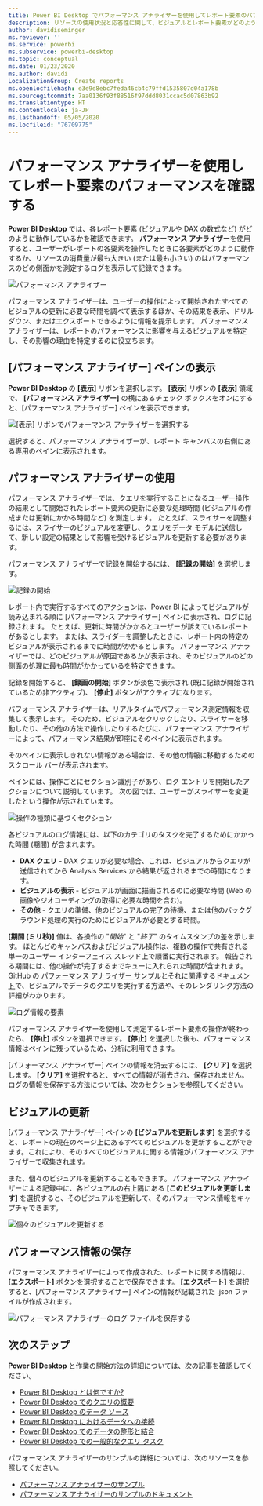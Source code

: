 ```yaml
---
title: Power BI Desktop でパフォーマンス アナライザーを使用してレポート要素のパフォーマンスを確認する
description: リソースの使用状況と応答性に関して、ビジュアルとレポート要素がどのように動作しているかを確認します
author: davidiseminger
ms.reviewer: ''
ms.service: powerbi
ms.subservice: powerbi-desktop
ms.topic: conceptual
ms.date: 01/23/2020
ms.author: davidi
LocalizationGroup: Create reports
ms.openlocfilehash: e3e9e8ebc7feda46cb4c79ffd1535807d04a178b
ms.sourcegitcommit: 7aa0136f93f88516f97ddd8031ccac5d07863b92
ms.translationtype: HT
ms.contentlocale: ja-JP
ms.lasthandoff: 05/05/2020
ms.locfileid: "76709775"
---
```

# <a name="use-performance-analyzer-to-examine-report-element-performance"></a>パフォーマンス アナライザーを使用してレポート要素のパフォーマンスを確認する

**Power BI Desktop** では、各レポート要素 (ビジュアルや DAX の数式など) がどのように動作しているかを確認できます。 **パフォーマンス アナライザー**を使用すると、ユーザーがレポートの各要素を操作したときに各要素がどのように動作するか、リソースの消費量が最も大きい (または最も小さい) のはパフォーマンスのどの側面かを測定するログを表示して記録できます。

![パフォーマンス アナライザー](media/desktop-performance-analyzer/performance-analyzer-01.png)

パフォーマンス アナライザーは、ユーザーの操作によって開始されたすべてのビジュアルの更新に必要な時間を調べて表示するほか、その結果を表示、ドリルダウン、またはエクスポートできるように情報を提示します。 パフォーマンス アナライザーは、レポートのパフォーマンスに影響を与えるビジュアルを特定し、その影響の理由を特定するのに役立ちます。

## <a name="displaying-the-performance-analyzer-pane"></a>[パフォーマンス アナライザー] ペインの表示

**Power BI Desktop** の **[表示]** リボンを選択します。 **[表示]** リボンの **[表示]** 領域で、 **[パフォーマンス アナライザー]** の横にあるチェック ボックスをオンにすると、[パフォーマンス アナライザー] ペインを表示できます。

![[表示] リボンでパフォーマンス アナライザーを選択する](media/desktop-performance-analyzer/performance-analyzer-02.png)

選択すると、パフォーマンス アナライザーが、レポート キャンバスの右側にある専用のペインに表示されます。

## <a name="using-performance-analyzer"></a>パフォーマンス アナライザーの使用

パフォーマンス アナライザーでは、クエリを実行することになるユーザー操作の結果として開始されたレポート要素の更新に必要な処理時間 (ビジュアルの作成または更新にかかる時間など) を測定します。 たとえば、スライサーを調整するには、スライサーのビジュアルを変更し、クエリをデータ モデルに送信して、新しい設定の結果として影響を受けるビジュアルを更新する必要があります。 

パフォーマンス アナライザーで記録を開始するには、 **[記録の開始]** を選択します。

![記録の開始](media/desktop-performance-analyzer/performance-analyzer-03.png)

レポート内で実行するすべてのアクションは、Power BI によってビジュアルが読み込まれる順に [パフォーマンス アナライザー] ペインに表示され、ログに記録されます。 たとえば、更新に時間がかかるとユーザーが訴えているレポートがあるとします。 または、スライダーを調整したときに、レポート内の特定のビジュアルが表示されるまでに時間がかかるとします。 パフォーマンス アナライザーでは、どのビジュアルが原因であるかが表示され、そのビジュアルのどの側面の処理に最も時間がかかっているを特定できます。 

記録を開始すると、 **[録画の開始]** ボタンが淡色で表示され (既に記録が開始されているため非アクティブ)、 **[停止]** ボタンがアクティブになります。 

パフォーマンス アナライザーは、リアルタイムでパフォーマンス測定情報を収集して表示します。 そのため、ビジュアルをクリックしたり、スライサーを移動したり、その他の方法で操作したりするたびに、パフォーマンス アナライザーによって、パフォーマンス結果が即座にそのペインに表示されます。

そのペインに表示しきれない情報がある場合は、その他の情報に移動するためのスクロール バーが表示されます。

ペインには、操作ごとにセクション識別子があり、ログ エントリを開始したアクションについて説明しています。 次の図では、ユーザーがスライサーを変更したという操作が示されています。

![操作の種類に基づくセクション](media/desktop-performance-analyzer/performance-analyzer-04.png)

各ビジュアルのログ情報には、以下のカテゴリのタスクを完了するためにかかった時間 (期間) が含まれます。

* **DAX クエリ** - DAX クエリが必要な場合、これは、ビジュアルからクエリが送信されてから Analysis Services から結果が返されるまでの時間になります。
* **ビジュアルの表示** - ビジュアルが画面に描画されるのに必要な時間 (Web の画像やジオコーディングの取得に必要な時間を含む)。 
* **その他** - クエリの準備、他のビジュアルの完了の待機、または他のバックグラウンド処理の実行のためにビジュアルが必要とする時間。

**[期間 (ミリ秒)]** 値は、各操作の "*開始*" と "*終了*" のタイムスタンプの差を示します。 ほとんどのキャンバスおよびビジュアル操作は、複数の操作で共有される単一のユーザー インターフェイス スレッド上で順番に実行されます。 報告される期間には、他の操作が完了するまでキューに入れられた時間が含まれます。 GitHub の [パフォーマンス アナライザー サンプル](https://github.com/microsoft/powerbi-desktop-samples/tree/master/Performance%20Analyzer)とそれに関連する[ドキュメント](https://github.com/microsoft/powerbi-desktop-samples/blob/master/Performance%20Analyzer/Power%20BI%20Performance%20Analyzer%20Export%20File%20Format.docx)で、ビジュアルでデータのクエリを実行する方法や、そのレンダリング方法の詳細がわかります。


![ログ情報の要素](media/desktop-performance-analyzer/performance-analyzer-06.png)

パフォーマンス アナライザーを使用して測定するレポート要素の操作が終わったら、 **[停止]** ボタンを選択できます。 **[停止]** を選択した後も、パフォーマンス情報はペインに残っているため、分析に利用できます。

[パフォーマンス アナライザー] ペインの情報を消去するには、 **[クリア]** を選択します。 **[クリア]** を選択すると、すべての情報が消去され、保存されません。 ログの情報を保存する方法については、次のセクションを参照してください。 

## <a name="refreshing-visuals"></a>ビジュアルの更新

[パフォーマンス アナライザー] ペインの **[ビジュアルを更新します]** を選択すると、レポートの現在のページ上にあるすべてのビジュアルを更新することができます。これにより、そのすべてのビジュアルに関する情報がパフォーマンス アナライザーで収集されます。

また、個々のビジュアルを更新することもできます。 パフォーマンス アナライザーによる記録中に、各ビジュアルの右上隅にある **[このビジュアルを更新します]** を選択すると、そのビジュアルを更新して、そのパフォーマンス情報をキャプチャできます。

![個々のビジュアルを更新する](media/desktop-performance-analyzer/performance-analyzer-07.png)

## <a name="saving-performance-information"></a>パフォーマンス情報の保存

パフォーマンス アナライザーによって作成された、レポートに関する情報は、 **[エクスポート]** ボタンを選択することで保存できます。 **[エクスポート]** を選択すると、[パフォーマンス アナライザー] ペインの情報が記載された .json ファイルが作成されます。 

![パフォーマンス アナライザーのログ ファイルを保存する](media/desktop-performance-analyzer/performance-analyzer-05.png)


## <a name="next-steps"></a>次のステップ
**Power BI Desktop** と作業の開始方法の詳細については、次の記事を確認してください。

* [Power BI Desktop とは何ですか?](desktop-what-is-desktop.md)
* [Power BI Desktop でのクエリの概要](desktop-query-overview.md)
* [Power BI Desktop のデータ ソース](desktop-data-sources.md)
* [Power BI Desktop におけるデータへの接続](desktop-connect-to-data.md)
* [Power BI Desktop でのデータの整形と結合](desktop-shape-and-combine-data.md)
* [Power BI Desktop での一般的なクエリ タスク](desktop-common-query-tasks.md)   

パフォーマンス アナライザーのサンプルの詳細については、次のリソースを参照してください。

* [パフォーマンス アナライザーのサンプル](https://github.com/microsoft/powerbi-desktop-samples/tree/master/Performance%20Analyzer)
* [パフォーマンス アナライザーのサンプルのドキュメント](https://github.com/microsoft/powerbi-desktop-samples/blob/master/Performance%20Analyzer/Power%20BI%20Performance%20Analyzer%20Export%20File%20Format.docx)